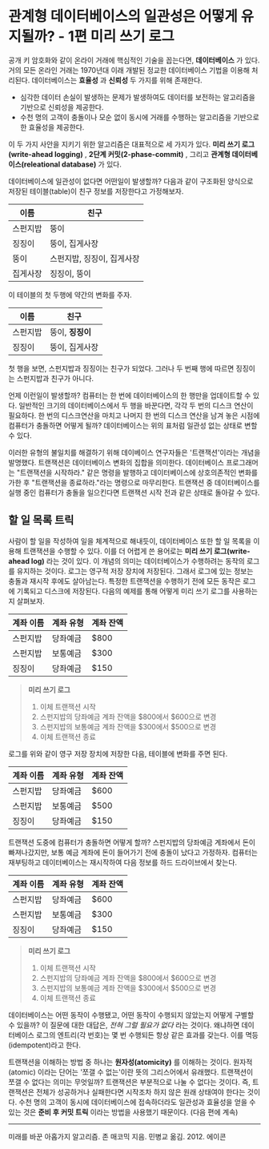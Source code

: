 # 관계형 데이터베이스의 일관성은 어떻게 유지될까? - 1편 미리 쓰기 로그



공개 키 암호화와 같이 온라이 거래에 핵심적인 기술을 꼽는다면, **데이터베이스** 가 있다.거의 모든 온라인 거래는 1970년대 이래 개발된 정교한 데이터베이스 기법을 이용해 처리된다. 데이터베이스는 **효율성** 과 **신뢰성** 두 가지를 위해 존재한다.

- 심각한 데이터 손실이 발생하는 문제가 발생하여도 데이터를 보전하는 알고리즘을 기반으로 신뢰성을 제공한다.
- 수천 명의 고객이 충돌이나 모순 없이 동시에 거래를 수행하는 알고리즘을 기반으로한 효율성을 제공한다.

이 두 가지 사안을 지키기 위한 알고리즘은 대표적으로 세 가지가 있다. **미리 쓰기 로그(write-ahead logging)** , **2단계 커밋(2-phase-commit)** , 그리고 **관계형 데이터베이스(releational database)** 가 있다.



데이터베이스에 일관성이 없다면 어떤일이 발생할까? 다음과 같이 구조화된 양식으로 저장된 테이블(table)이 친구 정보를 저장한다고 가정해보자.



| 이름     | 친구                       |
| -------- | -------------------------- |
| 스펀지밥 | 뚱이                       |
| 징징이   | 뚱이, 집게사장             |
| 뚱이     | 스펀지밥, 징징이, 집게사장 |
| 집게사장 | 징징이, 뚱이               |

이 테이블의 첫 두행에 약간의 변화를 주자.

| 이름     | 친구                |
| -------- | ------------------- |
| 스펀지밥 | 뚱이, <b>징징이</b> |
| 징징이   | 뚱이, 집게사장      |

첫 행을 보면, 스펀지밥과 징징이는 친구가 되었다. 그러나 두 번째 행에 따르면 징징이는 스펀지밥과 친구가 아니다. 

언제 이런일이 발생할까? 컴퓨터는 한 번에 데이터베이스의 한 행만을 업데이트할 수 있다. 일반적인 크기의 데이터베이스에서 두 행을 바꾼다면, 각각 두 번의 디스크 연산이 필요하다. 한 번의 디스크연산을 마치고 나머지 한 번의 디스크 연산을 남겨 놓은 시점에 컴퓨터가 충돌하면 어떻게 될까? 데이터베이스는 위의 표처럼 일관성 없는 상태로 변할 수 있다. 

이러한 유형의 불일치를 해결하기 위해 데이베이스 연구자들은 '트랜잭션'이라는 개념을 발명했다. 트랜잭션은 데이터베이스 변화의 집합을 의미한다. 데이터베이스 프로그래머는 "트랜잭션을 시작하라." 같은 명령을 발행하고 데이터베이스에 상호의존적인 변화를 가한 후 "트랜잭션을 종료하라."라는 명령으로 마무리한다. 트랜잭션 중 데이터베이스를 실행 중인 컴퓨터가 충돌을 일으킨다면 트랜잭션 시작 전과 같은 상태로 돌아갈 수 있다. 



## 할 일 목록 트릭

사람이 할 일을 작성하여 일을 체계적으로 해내듯이, 데이터베이스 또한 할 일 목록을 이용해 트랜잭션을 수행할 수 있다. 이를 더 어렵게 쓴 용어로는 **미리 쓰기 로그(write-ahead log)** 라는 것이 있다. 이 개념의 의미는 데이터베이스가 수행하려는 동작의 로그를 유지하는 것이다. 로그는 영구적 저장 장치에 저장된다. 그래서 로그에 있는 정보는 충돌과 재시작 후에도 살아남는다. 특정한 트랜잭션을 수행하기 전에 모든 동작은 로그에 기록되고 디스크에 저장된다. 다음의 예제를 통해 어떻게 미리 쓰기 로그를 사용하는지 살펴보자.



| 계좌 이름 | 계좌 유형 | 계좌 잔액 |
| --------- | --------- | --------- |
| 스펀지밥  | 당좌예금  | $800      |
| 스펀지밥  | 보통예금  | $300      |
| 징징이    | 당좌예금  | $150      |

> **미리 쓰기 로그**
>
> 1. 이체 트랜잭션 시작
> 2. 스펀지밥의 당좌예금 계좌 잔액을 $800에서 $600으로 변경
> 3. 스펀지밥의 보통예금 계좌 잔액을 $300에서 $500으로 변경
> 4. 이체 트랜잭션 종료

로그를 위와 같이 영구 저장 장치에 저장한 다음, 테이블에 변화를 주면 된다.

| 계좌 이름 | 계좌 유형 | 계좌 잔액 |
| --------- | --------- | --------- |
| 스펀지밥  | 당좌예금  | $600      |
| 스펀지밥  | 보통예금  | $500      |
| 징징이    | 당좌예금  | $150      |

트랜잭션 도중에 컴퓨터가 충돌하면 어떻게 할까? 스펀지밥의 당좌예금 계좌에서 돈이 빠져나갔지만, 보통 예금 계좌에 돈이 들어가기 전에 충돌이 났다고 가정하자. 컴퓨터는 재부팅하고 데이터베이스는 재시작하여 다음 정보를 하드 드라이브에서 찾는다.

| 계좌 이름 | 계좌 유형 | 계좌 잔액 |
| --------- | --------- | --------- |
| 스펀지밥  | 당좌예금  | $600      |
| 스펀지밥  | 보통예금  | $300      |
| 징징이    | 당좌예금  | $150      |

>**미리 쓰기 로그**
>
>1. 이체 트랜잭션 시작
>2. 스펀지밥의 당좌예금 계좌 잔액을 $800에서 $600으로 변경
>3. 스펀지밥의 보통예금 계좌 잔액을 $300에서 $500으로 변경
>4. 이체 트랜잭션 종료

데이터베이스는 어떤 동작이 수행됐고, 어떤 동작이 수행되지 않았는지 어떻게 구별할 수 있을까? 이 질문에 대한 대답은, *전혀 그럴 필요가 없다* 라는 것이다. 왜냐하면 데이터베이스 로그의 엔트리(각 번호)는 몇 번 수행되든 항상 같은 효과를 갖는다. 이를 멱등(idempotent)라고 한다.



트랜잭션을 이해하는 방법 중 하나는 **원자성(atomicity)** 를 이해하는 것이다. 원자적(atomic) 이라는 단어는 '쪼갤 수 없는'이란 뜻의 그리스어에서 유래했다. 트랜잭션이 쪼갤 수 없다는 의미는 무엇일까? 트랜잭션은 부분적으로 나눌 수 없다는 것이다. 즉, 트랜잭션은 전체가 성공하거나 실패한다면 시작조차 하지 않은 원래 상태여야 한다는 것이다. 수천 명의 고객이 동시에 데이터베이스에 접속하더라도 일관성과 효율성을 얻을 수 있는 것은 **준비 후 커밋 트릭** 이라는 방법을 사용했기 때문이다. (다음 편에 계속)

---

미래를 바꾼 아홉가지 알고리즘. 존 매코믹 지음. 민병교 옮김. 2012. 에이콘

